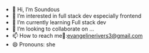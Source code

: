 - 👋 Hi, I’m Soundous
- 👀 I’m interested in full stack dev especially frontend 
- 🌱 I’m currently learning Full stack dev
- 💞️ I’m looking to collaborate on ...
- 📫 How to reach me📧:evangelinerivers3@gmail.com
- 😄 Pronouns: she

<!---
Soundous-r/Soundous-r is a ✨ special ✨ repository because its `README.md` (this file) appears on your GitHub profile.
You can click the Preview link to take a look at your changes.
--->
